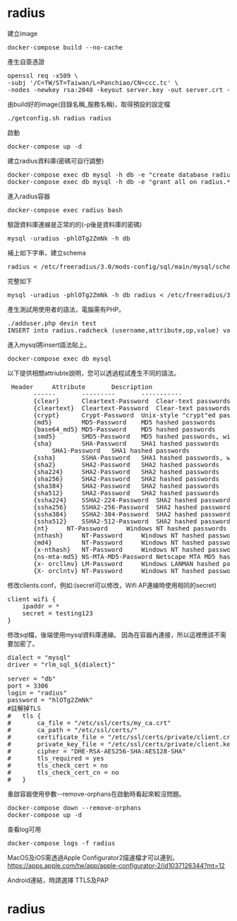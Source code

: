 # radius
建立image
<pre>
docker-compose build --no-cache
</pre>

產生自簽憑證
<pre>
openssl req -x509 \
-subj '/C=TW/ST=Taiwan/L=Panchiao/CN=ccc.tc' \
-nodes -newkey rsa:2048 -keyout server.key -out server.crt -days 3650
</pre>

由build好的image(目錄名稱_服務名稱)，取得預設的設定檔
<pre>
./getconfig.sh radius_radius
</pre>

啟動
<pre>
docker-compose up -d
</pre>

建立radius資料庫(密碼可自行調整)
<pre>
docker-compose exec db mysql -h db -e "create database radius"
docker-compose exec db mysql -h db -e "grant all on radius.* to 'radius'@'%' identified by 'hlOTg2ZmNk'"
</pre>

進入radius容器
<pre>
docker-compose exec radius bash
</pre>

驗證資料庫連線是正常的的(-p後是資料庫的密碼)
<pre>
mysql -uradius -phlOTg2ZmNk -h db
</pre>

補上如下字串，建立schema
<pre>
radius < /etc/freeradius/3.0/mods-config/sql/main/mysql/schema.sql
</pre>

完整如下
<pre>
mysql -uradius -phlOTg2ZmNk -h db radius < /etc/freeradius/3.0/mods-config/sql/main/mysql/schema.sql
</pre>

產生測試用使用者的語法，電腦需有PHP。
<pre>
./adduser.php devin test
INSERT into radius.radcheck (username,attribute,op,value) values("devin", "Crypt-Password", ":=", "$2y$10$TYKwxeU/RQ3B0l0oL4M1Eu7h8siL9b0qYltiGmmte3LjWnOrmDE/W");
</pre>

進入mysql將insert語法貼上。
<pre>
docker-compose exec db mysql
</pre>

以下提供相關attriubte說明，您可以透過程試產生不同的語法。

<pre>
 Header	    Attribute		Description
       ------	    ---------		-----------
       {clear}	    Cleartext-Password	Clear-text passwords
       {cleartext}  Cleartext-Password	Clear-text passwords
       {crypt}	    Crypt-Password	Unix-style "crypt"ed passwords
       {md5}	    MD5-Password	MD5 hashed passwords
       {base64_md5} MD5-Password	MD5 hashed passwords
       {smd5}	    SMD5-Password	MD5 hashed passwords, with a salt
       {sha}	    SHA-Password	SHA1 hashed passwords
		    SHA1-Password	SHA1 hashed passwords
       {ssha}	    SSHA-Password	SHA1 hashed passwords, with a salt
       {sha2}	    SHA2-Password	SHA2 hashed passwords
       {sha224}     SHA2-Password	SHA2 hashed passwords
       {sha256}     SHA2-Password	SHA2 hashed passwords
       {sha384}     SHA2-Password	SHA2 hashed passwords
       {sha512}     SHA2-Password	SHA2 hashed passwords
       {ssha224}    SSHA2-224-Password	SHA2 hashed passwords, with a salt
       {ssha256}    SSHA2-256-Password	SHA2 hashed passwords, with a salt
       {ssha384}    SSHA2-384-Password	SHA2 hashed passwords, with a salt
       {ssha512}    SSHA2-512-Password	SHA2 hashed passwords, with a salt
       {nt}	    NT-Password 	Windows NT hashed passwords
       {nthash}     NT-Password 	Windows NT hashed passwords
       {md4}	    NT-Password 	Windows NT hashed passwords
       {x-nthash}   NT-Password 	Windows NT hashed passwords
       {ns-mta-md5} NS-MTA-MD5-Password Netscape MTA MD5 hashed passwords
       {x- orcllmv} LM-Password 	Windows LANMAN hashed passwords
       {X- orclntv} NT-Password 	Windows NT hashed passwords
</pre>

修改clients.conf，例如:(secret可以修改，Wifi AP連線時使用相同的secret)
<pre>
client wifi {
	ipaddr = *
	secret = testing123
}
</pre>

修改sql檔，後端使用mysql資料庫連線。
因為在容器內連接，所以這裡應該不需要加密了。
<pre>
dialect = "mysql"
driver = "rlm_sql_${dialect}"

server = "db"
port = 3306
login = "radius"
password = "hlOTg2ZmNk"
#註解掉TLS
#	tls {
#		ca_file = "/etc/ssl/certs/my_ca.crt"
#		ca_path = "/etc/ssl/certs/"
#		certificate_file = "/etc/ssl/certs/private/client.crt"
#		private_key_file = "/etc/ssl/certs/private/client.key"
#		cipher = "DHE-RSA-AES256-SHA:AES128-SHA"
#		tls_required = yes
#		tls_check_cert = no
#		tls_check_cert_cn = no
#	}
</pre>


重啟容器使用參數--remove-orphans在啟動時看起來較沒問題。
<pre>
docker-compose down --remove-orphans
docker-compose up -d
</pre>

查看log可用
<pre>
docker-compose logs -f radius
</pre>

MacOS及iOS需透過Apple Configurator2描速檔才可以連到。
https://apps.apple.com/tw/app/apple-configurator-2/id1037126344?mt=12

Android連結，時請選擇
TTLS及PAP

# radius
